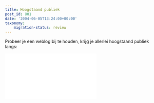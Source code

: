```yaml
---
title: Hoogstaand publiek
post_id: 801
date: '2004-06-05T13:24:00+00:00'
taxonomy:
    migration-status: review
---
```

Probeer je een weblog bij te houden, krijg je allerlei hoogstaand publiek langs:

![Gratis MP3](2004_06_01_archive.htm_bestanden/nedstat_gratismp3.html)